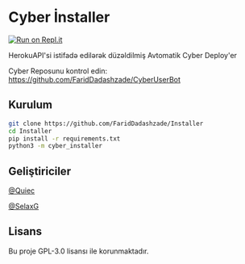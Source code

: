 # Cyber İnstaller
[![Run on Repl.it](https://repl.it/badge/github/asenadev/installer)](https://repl.it/github/asenadev/installer)

HerokuAPI'si istifadə edilərək düzəldilmiş Avtomatik Cyber Deploy'er

Cyber Reposunu kontrol edin: https://github.com/FaridDadashzade/CyberUserBot
## Kurulum
```sh
git clone https://github.com/FaridDadashzade/Installer
cd Installer
pip install -r requirements.txt
python3 -m cyber_installer
```

## Geliştiriciler
[@Quiec](https://t.me/fusuf)

[@SelaxG](https://t.me/SelaxG)

## Lisans
Bu proje GPL-3.0 lisansı ile korunmaktadır.

